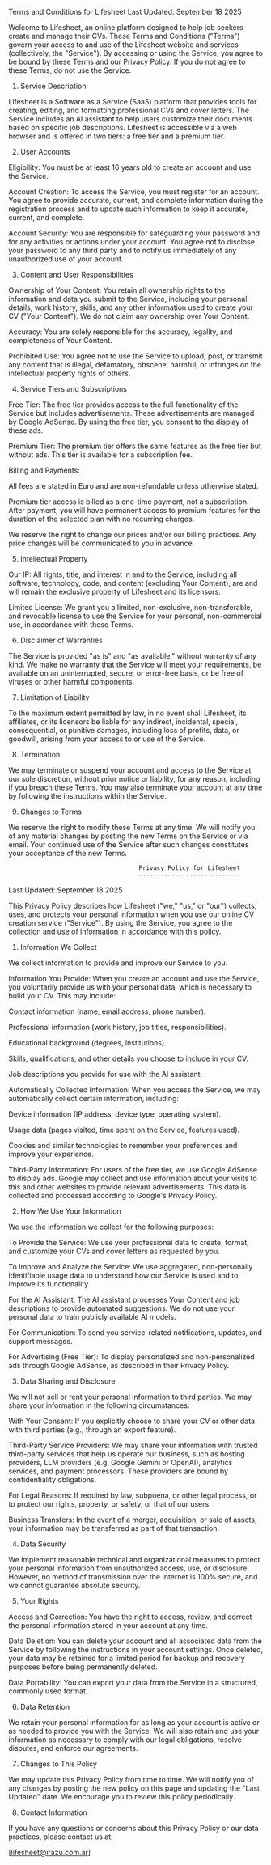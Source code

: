 Terms and Conditions for Lifesheet
Last Updated: September 18 2025

Welcome to Lifesheet, an online platform designed to help job seekers create and manage their CVs. These Terms and Conditions ("Terms") govern your access to and use of the Lifesheet website and services (collectively, the "Service"). By accessing or using the Service, you agree to be bound by these Terms and our Privacy Policy. If you do not agree to these Terms, do not use the Service.

1. Service Description

Lifesheet is a Software as a Service (SaaS) platform that provides tools for creating, editing, and formatting professional CVs and cover letters. The Service includes an AI assistant to help users customize their documents based on specific job descriptions. Lifesheet is accessible via a web browser and is offered in two tiers: a free tier and a premium tier.

2. User Accounts

Eligibility: You must be at least 16 years old to create an account and use the Service.

Account Creation: To access the Service, you must register for an account. You agree to provide accurate, current, and complete information during the registration process and to update such information to keep it accurate, current, and complete.

Account Security: You are responsible for safeguarding your password and for any activities or actions under your account. You agree not to disclose your password to any third party and to notify us immediately of any unauthorized use of your account.

3. Content and User Responsibilities

Ownership of Your Content: You retain all ownership rights to the information and data you submit to the Service, including your personal details, work history, skills, and any other information used to create your CV ("Your Content"). We do not claim any ownership over Your Content.

Accuracy: You are solely responsible for the accuracy, legality, and completeness of Your Content.

Prohibited Use: You agree not to use the Service to upload, post, or transmit any content that is illegal, defamatory, obscene, harmful, or infringes on the intellectual property rights of others.

4. Service Tiers and Subscriptions

Free Tier: The free tier provides access to the full functionality of the Service but includes advertisements. These advertisements are managed by Google AdSense. By using the free tier, you consent to the display of these ads.

Premium Tier: The premium tier offers the same features as the free tier but without ads. This tier is available for a subscription fee.

Billing and Payments:

All fees are stated in Euro and are non-refundable unless otherwise stated.

Premium tier access is billed as a one-time payment, not a subscription. After payment, you will have permanent access to premium features for the duration of the selected plan with no recurring charges.

We reserve the right to change our prices and/or our billing practices. Any price changes will be communicated to you in advance.

5. Intellectual Property

Our IP: All rights, title, and interest in and to the Service, including all software, technology, code, and content (excluding Your Content), are and will remain the exclusive property of Lifesheet and its licensors.

Limited License: We grant you a limited, non-exclusive, non-transferable, and revocable license to use the Service for your personal, non-commercial use, in accordance with these Terms.

6. Disclaimer of Warranties

The Service is provided "as is" and "as available," without warranty of any kind. We make no warranty that the Service will meet your requirements, be available on an uninterrupted, secure, or error-free basis, or be free of viruses or other harmful components.

7. Limitation of Liability

To the maximum extent permitted by law, in no event shall Lifesheet, its affiliates, or its licensors be liable for any indirect, incidental, special, consequential, or punitive damages, including loss of profits, data, or goodwill, arising from your access to or use of the Service.

8. Termination

We may terminate or suspend your account and access to the Service at our sole discretion, without prior notice or liability, for any reason, including if you breach these Terms. You may also terminate your account at any time by following the instructions within the Service.

9. Changes to Terms

We reserve the right to modify these Terms at any time. We will notify you of any material changes by posting the new Terms on the Service or via email. Your continued use of the Service after such changes constitutes your acceptance of the new Terms.

                                        Privacy Policy for Lifesheet
                                        ----------------------------

Last Updated: September 18 2025

This Privacy Policy describes how Lifesheet ("we," "us," or "our") collects, uses, and protects your personal information when you use our online CV creation service ("Service"). By using the Service, you agree to the collection and use of information in accordance with this policy.

1. Information We Collect

We collect information to provide and improve our Service to you.

Information You Provide: When you create an account and use the Service, you voluntarily provide us with your personal data, which is necessary to build your CV. This may include:

Contact information (name, email address, phone number).

Professional information (work history, job titles, responsibilities).

Educational background (degrees, institutions).

Skills, qualifications, and other details you choose to include in your CV.

Job descriptions you provide for use with the AI assistant.

Automatically Collected Information: When you access the Service, we may automatically collect certain information, including:

Device information (IP address, device type, operating system).

Usage data (pages visited, time spent on the Service, features used).

Cookies and similar technologies to remember your preferences and improve your experience.

Third-Party Information: For users of the free tier, we use Google AdSense to display ads. Google may collect and use information about your visits to this and other websites to provide relevant advertisements. This data is collected and processed according to Google's Privacy Policy.

2. How We Use Your Information

We use the information we collect for the following purposes:

To Provide the Service: We use your professional data to create, format, and customize your CVs and cover letters as requested by you.

To Improve and Analyze the Service: We use aggregated, non-personally identifiable usage data to understand how our Service is used and to improve its functionality.

For the AI Assistant: The AI assistant processes Your Content and job descriptions to provide automated suggestions. We do not use your personal data to train publicly available AI models.

For Communication: To send you service-related notifications, updates, and support messages.

For Advertising (Free Tier): To display personalized and non-personalized ads through Google AdSense, as described in their Privacy Policy.

3. Data Sharing and Disclosure

We will not sell or rent your personal information to third parties. We may share your information in the following circumstances:

With Your Consent: If you explicitly choose to share your CV or other data with third parties (e.g., through an export feature).

Third-Party Service Providers: We may share your information with trusted third-party services that help us operate our business, such as hosting providers, LLM providers (e.g. Google Gemini or OpenAI), analytics services, and payment processors. These providers are bound by confidentiality obligations.

For Legal Reasons: If required by law, subpoena, or other legal process, or to protect our rights, property, or safety, or that of our users.

Business Transfers: In the event of a merger, acquisition, or sale of assets, your information may be transferred as part of that transaction.

4. Data Security

We implement reasonable technical and organizational measures to protect your personal information from unauthorized access, use, or disclosure. However, no method of transmission over the Internet is 100% secure, and we cannot guarantee absolute security.

5. Your Rights

Access and Correction: You have the right to access, review, and correct the personal information stored in your account at any time.

Data Deletion: You can delete your account and all associated data from the Service by following the instructions in your account settings. Once deleted, your data may be retained for a limited period for backup and recovery purposes before being permanently deleted.

Data Portability: You can export your data from the Service in a structured, commonly used format.

6. Data Retention

We retain your personal information for as long as your account is active or as needed to provide you with the Service. We will also retain and use your information as necessary to comply with our legal obligations, resolve disputes, and enforce our agreements.

7. Changes to This Policy

We may update this Privacy Policy from time to time. We will notify you of any changes by posting the new policy on this page and updating the "Last Updated" date. We encourage you to review this policy periodically.

8. Contact Information

If you have any questions or concerns about this Privacy Policy or our data practices, please contact us at:

[lifesheet@irazu.com.ar]
